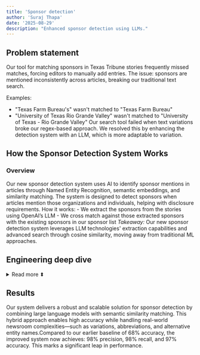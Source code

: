 ```yaml
---
title: 'Sponsor detection'
author: 'Suraj Thapa'
date: '2025-08-29'
description: "Enhanced sponsor detection using LLMs."
---
```


## Problem statement
Our tool for matching sponsors in Texas Tribune stories frequently missed matches, forcing editors to manually add entries. The issue: sponsors are mentioned inconsistently across articles, breaking our traditional text search.

Examples:
- "Texas Farm Bureau's" wasn't matched to "Texas Farm Bureau"
- "University of Texas Rio Grande Valley" wasn't matched to "University of Texas - Rio Grande Valley"
Our search tool failed when text variations broke our regex-based approach. We resolved this by enhancing the detection system with an LLM, which is more adaptable to variation.

## How the Sponsor Detection System Works
### Overview

Our new sponsor detection system uses AI to identify sponsor mentions in articles through Named Entity Recognition, semantic embeddings, and similarity matching. The system is designed to detect sponsors when articles mention those organizations and individuals, helping with disclosure requirements.
How it works:
    - We extract the sponsors from the stories using OpenAI’s LLM
    - We cross match against those extracted sponsors with the existing sponsors in our sponsor list
<i> Takeaway: </i> Our new sponsor detection system leverages LLM technologies' extraction capabilities and advanced search through cosine similarity, moving away from traditional ML approaches.

## Engineering deep dive

<details>

<summary>Read more ⬍</summary>

## Architecture Overview
The system follows a multi-stage pipeline:

1. **Text Processing & Chunking**
2. **Named Entity Recognition (NER)**
3. **Semantic Embedding Generation**
4. **Similarity Matching**
5. **Post-processing & Filtering**
### 1. Text Processing & Chunking
The system first processes incoming text through intelligent chunking by configuring chunk size. This is to handle the long articles that exceed OpenAI's token limits.
### 2. Named Entity Recognition (NER)
This is the core extraction phase using OpenAI's GPT-4 model. We crafted a prompt that instructs the AI to extract organizations, extract people, handle variations with some examples, and output the json structured list.
### 3. Semantic Embedding Generation
The system uses OpenAI's text-embedding-3-large model to convert both extracted entities and sponsor names into high-dimensional vectors.
### 4. Similarity Matching
We use cosine similarity as the core matching algorithm, with a threshold of 0.94 determined through iterative testing. Cosine scores were computed for all possible entity–sponsor pairs using NumPy.
### 5. Post-processing and Filtering
We apply post-processing and filtering to handle edge cases that arise from the nondeterministic behavior of LLMs.

## How did we decide this was the best approach?
Our approach was highly iterative and driven entirely by metrics. I used MLflow as the central stack for tracking metrics, which allowed us to systematically evaluate different methods with the goal of achieving over 90% in precision, accuracy, and recall.
Here are some of the approaches we experimented with: (1) Extracting entities using alternative models such as spaCy, (2) Testing different n-gram combinations, (3) Applying fuzzy search with existing names, (4) Adjusting cosine similarity thresholds, and (5) Designing and refining LLM prompts.
By leveraging MLflow for detailed metric tracking, we were able to compare approaches effectively and select the solution that best met our requirements. This iterative process proved invaluable in optimizing our results.

## Performance Optimizations
1. **Batch Embedding**: Processes multiple entities simultaneously
2. **Caching**: Local sponsor data caching
3. **Parallel Processing**: Multi-threading for similarity calculations
4. **Adaptive Chunking**: Dynamic text segmentation based on API limits

## API Integration
The system is deployed as an AWS Lambda function. I used AWS SAM and AWS cloudformation to manage the deployment. I also added github actions CI/CD pipelines to track the metrics while creating pull requests. The metrics are also sent to our mlflow server.

## Monitoring
All the logs are configured to send to aws cloudwatch.

## Note on a unique error
Modern tools -> modern bugs! When Facebook is mentioned as a social media, it will not recognize it as an organizational entity. Example, <i>“We will serve until we run out,” the Inn posted in a Facebook invitation.</i> Thus, the LLMs do not extract Facebook as an organizational entity, until we are explicit about social media platforms in our prompt.

</details>

## Results

Our system delivers a robust and scalable solution for sponsor detection by combining large language models with semantic similarity matching. This hybrid approach enables high accuracy while handling real-world newsroom complexities—such as variations, abbreviations, and alternative entity names.Compared to our earlier baseline of 68% accuracy, the improved system now achieves: 98% precision, 98% recall, and 97% accuracy. This marks a significant leap in performance.
